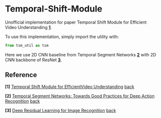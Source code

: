 # Temporal-Shift-Module

Unofficial implementation for paper Temporal Shift Module
for Efficient Video Understanding <b id="tsm">[1](#tsm)</b>.

To use this implementation, simply import the utility with:

```python
from tsm_util as tsm
```

Here we use 2D CNN baseline from Temporal Segment Networks
<b id="tsn">[2](#tsn)</b> with 2D CNN backbone of ResNet
<b id="resnet">[3](#resnet)</b>.

## Reference

<b id="tsm">[1]</b> [Temporal Shift Module for EfficientVideo Understanding](https://arxiv.org/abs/1811.08383) [back](#tsm)

<b id="tsn">[2]</b> [Temporal Segment Networks: Towards Good Practices for Deep Action Recognition](https://arxiv.org/abs/1608.00859) [back](#tsn)

<b id="resnet">[3]</b> [Deep Residual Learning for Image Recognition](https://arxiv.org/abs/1512.03385) [back](#resnet)